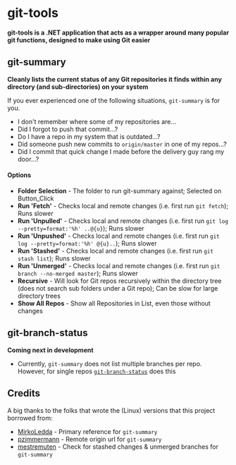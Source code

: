 # git-tools
**git-tools is a .NET application that acts as a wrapper around many popular git functions, designed to make using Git easier**

## git-summary
**Cleanly lists the current status of any Git repositories it finds within any directory (and sub-directories) on your system**

If you ever experienced one of the following situations, `git-summary` is for you.
- I don't remember where some of my repositories are...
- Did I forgot to push that commit...?
- Do I have a repo in my system that is outdated...?
- Did someone push new commits to `origin/master` in one of my repos...?
- Did I commit that quick change I made before the delivery guy rang my door...?

#### Options
- **Folder Selection** - The folder to run git-summary against; Selected on Button_Click
- **Run 'Fetch'** - Checks local and remote changes (i.e. first run `git fetch`); Runs slower
- **Run 'Unpulled'** - Checks local and remote changes (i.e. first run `git log --pretty=format:'%h' ..@{u}`); Runs slower
- **Run 'Unpushed'** - Checks local and remote changes (i.e. first run `git log --pretty=format:'%h' @{u}..`); Runs slower
- **Run 'Stashed'** - Checks local and remote changes (i.e. first run `git stash list`); Runs slower
- **Run 'Unmerged'** - Checks local and remote changes (i.e. first run `git branch --no-merged master`); Runs slower
- **Recursive** - Will look for Git repos recursively within the directory tree (does not search sub folders under a Git repo); Can be slow for large directory trees
- **Show All Repos** - Show all Repositories in List, even those without changes

## git-branch-status
**Coming next in development**
- Currently, `git-summary` does not list multiple branches per repo. However, for single repos [`git-branch-status`](https://github.com/bill-auger/git-branch-status) does this

## Credits
A big thanks to the folks that wrote the (Linux) versions that this project borrowed from:
- [MirkoLedda](https://github.com/MirkoLedda/git-summary) - Primary reference for `git-summary`
- [pzimmermann](https://github.com/pzimmermann/git-summary) - Remote origin url for `git-summary`
- [mestremuten](https://github.com/mestremuten/git-summary) - Check for stashed changes & unmerged branches for `git-summary`
